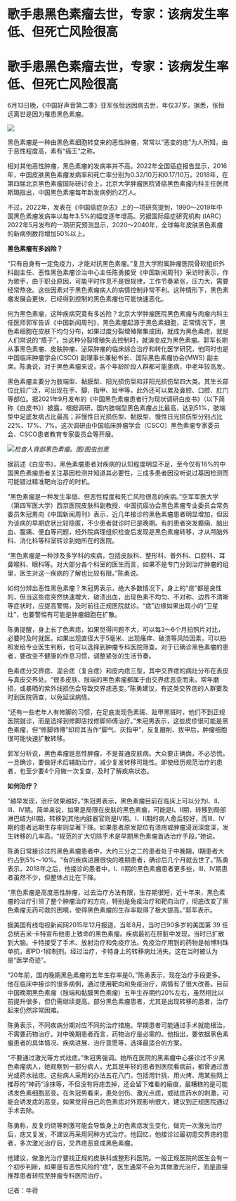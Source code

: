 # 歌手患黑色素瘤去世，专家：该病发生率低、但死亡风险很高

# 歌手患黑色素瘤去世，专家：该病发生率低、但死亡风险很高

6月13日晚，《中国好声音第二季》亚军张恒远因病去世，年仅37岁。据悉，张恒远离世是因为罹患黑色素瘤。

![](https://inews.gtimg.com/om_bt/OtwUGIVg5pXW2iS23fUEmy3erAYYyAZJiH0H9hiFoY4KAAA/1000)

黑色素瘤是一种由黑色素细胞转变来的恶性肿瘤，常常以“恶变的痣”为人所知，由于恶性程度高，素有“癌王”之称。

相对其他恶性肿瘤，黑色素瘤的发病率并不高。2022年全国癌症报告显示，2016年，中国皮肤黑色素瘤发病率和死亡率分别为0.32/10万和0.17/10万。2018年，在第四届北京黑色素瘤国际研讨会上，北京大学肿瘤医院肾癌黑色素瘤内科主任医师斯璐指出，中国黑色素瘤每年新发病例约2万人。

不过，2022年，发表在《中国癌症杂志》上的一项研究提到，1990～2019年中国黑色素瘤发病率以每年3.5%的幅度逐年增高。另据国际癌症研究机构
(IARC) 2022年5月发布的一项研究预测显示，2020～2040年，全球每年皮肤黑色素瘤的新病例数将增加50%以上。

**黑色素瘤有多凶险？**

“只有自身有一定免疫力，才能对抗黑色素瘤。”复旦大学附属肿瘤医院骨软组织外科副主任、恶性黑色素瘤诊治中心主任陈勇接受《中国新闻周刊》采访时表示，作为歌手，由于职业原因，可能平时作息不是很规律，工作节奏紧张，压力大，需要经常熬夜。这些因素对于黑色素瘤病人的病情控制非常不利。这种情形下，黑色素瘤发展会更快，已经得到控制的黑色素瘤也可能快速恶化。

何为黑色素瘤，这种疾病究竟有多凶险？北京大学肿瘤医院黑色素瘤与肉瘤内科主任医师郭军告诉《中国新闻周刊》，黑色素瘤起源于黑色素细胞，正常情况下，黑色素细胞在皮肤下均匀分布，如果过度分裂增殖聚集成团，就成为黑色素痣，就是人们常说的“痦子”，当这种分裂增殖失去控制时，就演变成为黑色素瘤。郭军长期从事黑色素瘤、皮肤肿瘤、泌尿肿瘤的临床综合治疗和转化医学研究，他同时也是中国临床肿瘤学会(CSCO)
副理事长兼秘书长、国际黑色素瘤协会(MWS) 副主席。陈勇说，对于黑色素瘤来说，各个年龄阶段人群都可能患病，中老年较高发。

黑色素瘤主要分为肢端型、黏膜型、阳光损伤型和非阳光损伤型四大类。其生长部位比较广泛，可出现在手、脚、指甲、趾甲等，此外还可以累及鼻腔、口腔、肛门等部位。据2021年9月发布的《中国黑色素瘤患者行为现状调研白皮书》（以下简称《白皮书》）披露，根据调研，国内肢端型黑色素瘤占比最高，达到51%，肢端型中足底发病占比最高；非慢性日光损伤型、黏膜型、慢性日光损伤型分别占比22%、17%、7%。这次调研由中国临床肿瘤学会（CSCO）黑色素瘤专家委员会、CSCO患者教育专家委员会等开展。

![](https://inews.gtimg.com/om_bt/OpXoNkjtaKhBpwhCjg9S11CX_LSNqhEKU0ajy4yaEo4IEAA/1000)_检查人背部黑色素瘤。图/图虫创意_

据前述《白皮书》，黑色素瘤患者对疾病的认知程度明显不足，至今仅有16%的中国黑色素瘤患者关注基因检测并知道其必要性，三成多患者因没听说过基因检测而可能错过精准靶向治疗的时机。

“黑色素瘤是一种发生率低、但恶性程度和死亡风险很高的疾病。”空军军医大学（第四军医大学）西京医院皮肤科副教授、中国抗癌协会黑色素瘤专业委员会常务委员朱冠男向《中国新闻周刊》表示，近几年接诊的黑色素瘤患者明显增加，但因为该病的早期症状比较隐匿，不少患者就诊时已是晚期。有的患者突发癫痫、脑出血、腹痛、便血等问题，经外院病理组织检查后发现是黑色素瘤转移，才从颅脑外科、消化科等科室转诊到她所在的医院。

“黑色素瘤是一种涉及多学科的疾病，包括皮肤科、整形科、普外科、口腔科、耳鼻喉科、眼科等。对大部分各个科室的医生而言，如果不是专门分到治疗肿瘤的组里，医生对这一疾病的了解也比较有限。”陈勇说。

如何分辨出恶性黑色素瘤？朱冠男表示，绝大多数情况下，身上的“痣”都是良性的，但当这些痣突然快速增大、破溃出血，出现色素不均匀、不对称、边界不清晰等症状时，应提高警惕，及时前往正规医院就诊。“痣”边缘如果出现小的“卫星灶”，也要警惕有可能是肿瘤细胞在扩散。

陈勇提醒，身上长了色素痣，如果觉得问题不大，可以每3～6个月拍照片对比，必要时及时就医。如果出现直径大于5毫米、出现瘙痒、破溃等风险因素，可以拍照发给专业医生判断，也可以选择到肿瘤专科医院筛查。对于已确诊黑色素瘤的患者，要改变不健康的作息习惯，调整紧张的生活节奏。

色素痣分交界痣、混合痣（复合痣）和皮内痣三型，其中交界痣的病灶分布在表皮与真皮交界处。“很多皮肤、肢端的黑色素瘤都属于由交界痣恶变而来。常年磨损，或暴晒的紫外线损伤会导致交界痣恶变。”陈勇建议，有这类交界痣的人群要及时到医院筛查，以免延误病情。

“还有一些老年人有修脚的习惯，在足底发现色素斑、趾甲黑斑时，他们不到正规医院就诊，而是选择到修脚店找修脚师傅治疗。”朱冠男表示，这些皮疹很可能是黑色素瘤，但“修脚师傅”却将其当作“脚气、灰指甲”，反复磨削、拔甲后，肿瘤细胞很可能快速扩散转移。

郭军分析说，黑色素瘤是恶性肿瘤，不是普通皮肤病。大众要正确面，不必恐慌。一旦确诊，要做好术后辅助治疗，减少复发转移可能性。即使经历规范治疗的患者，也至少要4个月做一次复查，及时了解疾病状态。

**如何治疗？**

“越早发现，治疗效果越好。”朱冠男表示，黑色素瘤目前在临床上可以分为Ⅰ、Ⅱ、Ⅲ、Ⅳ期。简单来说，如果是局限在皮肤的黑色素瘤，可能是Ⅰ、Ⅱ期，转移到局部淋巴结为Ⅲ期，转移到其他内脏器官则是Ⅳ期。Ⅰ、Ⅱ期的病人愈后较好，而Ⅲ、Ⅳ期的患者远期生存率则显著下降。如果患者原发部位有溃疡或肿瘤浸润深度深，发生转移的几率高。“规范的扩大切除手术是早期黑色素瘤首选治疗手段。”她说。

陈勇日常接诊过的黑色素瘤患者中，大约三分之二的患者处于中晚期，Ⅰ期患者大约占到5%～10%。“有的疾病进展很快的晚期患者，确诊后几个月就去世了。”陈勇表示，2018年之后，他接诊的患者中，Ⅰ、Ⅱ期的黑色素瘤患者更多些，Ⅲ、Ⅳ期患者虽然不少，但整体占比在下降。

“黑色素瘤是高度恶性肿瘤，过去治疗方法有限，生存期很短，近十年来，黑色素瘤的治疗引领了整个肿瘤治疗的方向，特别是免疫治疗和靶向治疗，彻底改变了黑色素瘤无药可救的困境，使得黑色素瘤的生存率取得了极大提高。”郭军表示。

据美国有线电视新闻网2015年12月报道，当年8月，当时已90多岁的美国第 39
任总统吉米·卡特宣布他患上致命的黑色素瘤。疾病最初在肝脏中发现，当时已扩散到大脑。卡特接受了手术、放射治疗和免疫疗法。免疫治疗用到的药物是帕博利珠单抗，即PD-1抑制剂。经过治疗，卡特身上的转移病灶消失。这在当时被认为是“医学奇迹”。

“20年前，国内晚期黑色素瘤的五年生存率是0。”陈勇表示，现在治疗手段更多。他在临床中接诊的很多病例，通过使用靶向和免疫治疗，病情有了很大改善。目前中国晚期黑色素瘤（肢端和黏膜黑色素瘤）五年生存期约20%左右，虽然相比以前提升很多，但仍需继续提高。部分黑色素瘤患者，尤其是出现转移的患者，治疗起来仍然非常困难。

陈勇表示，不同疾病分期对应不同的治疗措施。早期患者可能通过手术就能根治，不需要药物治疗。对中晚期患者而言，药物治疗是必需的。他指出，要依据黑色素瘤患者的具体情况、疾病进展、治疗意愿等，选择最适合的方案。

“不要通过激光等方式祛痣。”朱冠男强调。她所在医院的黑素瘤中心接诊过不少黑色素瘤病人，她观察到一部分病人，尤其是年轻的患者到医院看病前，都曾通过激光或药水祛痣。这些病人采用的办法五花八门，包括用针挑、用火烤、用某些网上推荐的“神药”涂抹等，不但没有将痣去掉，还会留下难看的瘢痕，最糟糕的是可能诱发色素细胞恶变。在朱冠男看来，患处创伤、激光点痣，或祛痣药水的刺激，可能会诱发痣的恶变。如果觉得自己的色素痣对外观影响很大，建议到正规医院通过手术去除。

陈勇称，反复灼烧等刺激可能会导致身上的色素痣发生变化，做完一次激光治疗后，痣又复发，不建议再采用同种方式治疗。他回忆，他接诊过最初患交界痣的患者，多次激光治疗后，交界痣恶变成黑色素瘤。

他建议，做激光治疗要找正规的皮肤科或整形科医院。一般正规医院的医生会有一个初步判断，如果是有恶性风险的“痣”，医生通常不会为其做激光治疗，而是直接推荐患者转院至肿瘤专科医院治疗。

记者：牛荷


